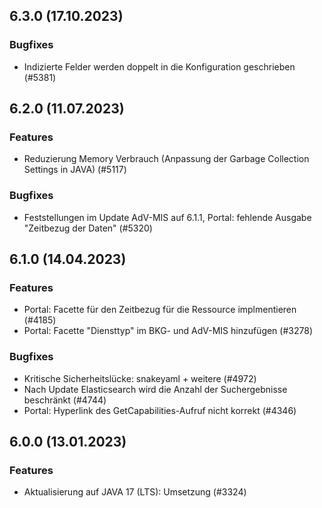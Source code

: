 
## 6.3.0 (17.10.2023)


### Bugfixes

* Indizierte Felder werden doppelt in die Konfiguration geschrieben  (#5381)
    
## 6.2.0 (11.07.2023)

### Features

* Reduzierung Memory Verbrauch (Anpassung der Garbage Collection Settings in JAVA) (#5117)

### Bugfixes

* Feststellungen im Update AdV-MIS auf 6.1.1, Portal: fehlende Ausgabe "Zeitbezug der Daten"  (#5320)


## 6.1.0 (14.04.2023)

### Features

* Portal: Facette für den Zeitbezug für die Ressource implmentieren (#4185)
* Portal: Facette "Diensttyp" im BKG- und AdV-MIS hinzufügen (#3278)

### Bugfixes

* Kritische Sicherheitslücke: snakeyaml + weitere  (#4972)
* Nach Update Elasticsearch wird die Anzahl der Suchergebnisse beschränkt  (#4744)
* Portal: Hyperlink des GetCapabilities-Aufruf nicht korrekt  (#4346)
    
## 6.0.0 (13.01.2023)

### Features

* Aktualisierung auf JAVA 17 (LTS): Umsetzung (#3324)




    
